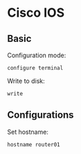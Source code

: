 # Cisco IOS

## Basic

Configuration mode:

```
configure terminal
```

Write to disk:

```
write
```

## Configurations

Set hostname:

```
hostname router01
```
